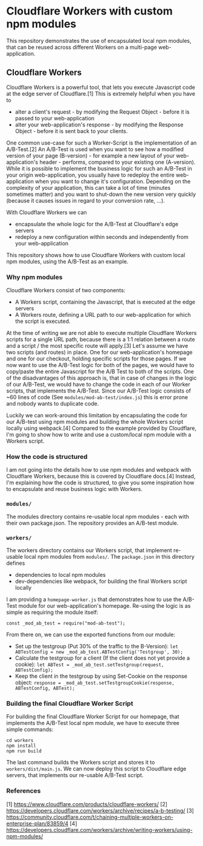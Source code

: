 # Cloudflare Workers with custom npm modules

This repository demonstrates the use of encapsulated local npm modules, that can be reused across different Workers on
a multi-page web-application.

## Cloudflare Workers

Cloudflare Workers is a powerful tool, that lets you execute Javascript code at the edge server of Cloudflare.[1] This is 
extremely helpful when you have to 
- alter a client's request - by modifying the Request Object - before it is passed to your 
web-application
- alter your web-application's response - by modifying the Response Object - before it is sent back to 
your clients.

One common use-case for such a Worker-Script is the implementation of an A/B-Test.[2] An A/B-Test is used when you want to
see how a modified version of your page (B-version) - for example a new layout of your web-application's header - performs, 
compared to your existing one (A-version). While it is possible to implement the business logic for such an A/B-Test in
your origin web-application, you usually have to redeploy the entire web-application when you want to change it's
configuration. Depending on the complexity of your application, this can take a lot of time (minutes sometimes matter) 
and you want to shut-down the new version very quickly (because it causes issues in regard to your conversion rate, ...).

With Cloudflare Workers we can 
- encapsulate the whole logic for the A/B-Test at Cloudflare's edge servers
- redeploy a new configuration within seconds and independently from your web-application

This repository shows how to use Cloudflare Workers with custom local npm modules, using the A/B-Test as an example.

### Why npm modules

Cloudflare Workers consist of two components:
- A Workers script, containing the Javascript, that is executed at the edge servers
- A Workers route, defining a URL path to our web-application for which the script is executed.

At the time of writing we are not able to execute multiple Cloudflare Workers scripts for a single URL path, because
there is a 1:1 relation between a route and a script / the most specific route will apply.[3] Let's assume we have two 
scripts (and routes) in place. One for our web-application's homepage and one for our checkout, holding specific 
scripts for those pages. If we now want to use the A/B-Test logic for both of the pages, we would have to copy/paste 
the entire Javascript for the A/B Test to both of the scripts. One of the disadvantages of this approach is, that in 
case of changes in the logic of our A/B-Test, we would have to change the code in each of our Worker scripts, that 
implements the A/B-Test. Since our A/B-Test logic consists of ~60 lines of code (See `modules/mod-ab-test/index.js`) 
this is error prone and nobody wants to duplicate code.

Luckily we can work-around this limitation by encapsulating the code for our A/B-test using npm modules and building
the whole Workers script locally using webpack.[4] Compared to the example provided by Cloudflare, I'm going to show
how to write and use a custom/local npm module with a Workers script.

### How the code is structured

I am not going into the details how to use npm modules and webpack with Cloudflare Workers, because this is covered by 
Cloudflare docs.[4] Instead, I'm explaining how the code is structured, to give you some inspiration how to encapsulate and
reuse business logic with Workers.

### `modules/`

The modules directory contains re-usable local npm modules - each with their own package.json. The repository provides
an A/B-test module.

### `workers/`

The workers directory contains our Workers script, that implement re-usable local npm modules from `modules/`. The
`package.json` in this directory defines
- dependencies to local npm modules
- dev-dependencies like webpack, for building the final Workers script locally

I am providing a `homepage-worker.js` that demonstrates how to use the A/B-Test module for our web-application's homepage.
Re-using the logic is as simple as requiring the module itself:

`const _mod_ab_test = require("mod-ab-test");`

From there on, we can use the exported functions from our module:
- Set up the testgroup (Put 30% of the traffic to the B-Version): `let ABTestConfig = new _mod_ab_test.ABTestConfig('Testgroup', 30);` 
- Calculate the testgroup for a client (If the client does not yet provide a cookie): `let ABTest = _mod_ab_test.setTestgroup(request, ABTestConfig);`
- Keep the client in the testgroup by using Set-Cookie on the response object: `response = _mod_ab_test.setTestgroupCookie(response, ABTestConfig, ABTest);`

### Building the final Cloudflare Worker Script

For building the final Cloudflare Worker Script for our homepage, that implements the A/B-Test local npm module, we have to
execute three simple commands:

```
cd workers
npm install
npm run build
```

The last command builds the Workers script and stores it to `workers/dist/main.js`. We can now deploy this script to Cloudflare
edge servers, that implements our re-usable A/B-Test script.

### References
[1] https://www.cloudflare.com/products/cloudflare-workers/
[2] https://developers.cloudflare.com/workers/archive/recipes/a-b-testing/
[3] https://community.cloudflare.com/t/chaining-multiple-workers-on-enterprise-plan/83859/4
[4] https://developers.cloudflare.com/workers/archive/writing-workers/using-npm-modules/